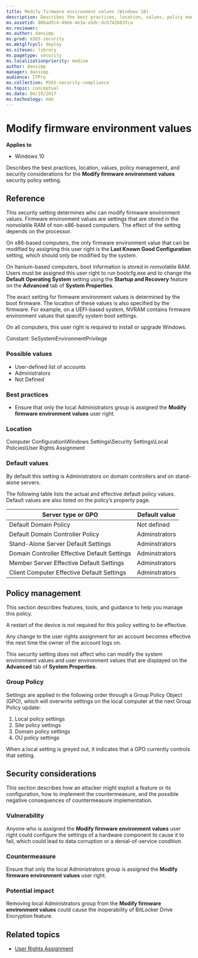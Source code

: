 ```yaml
---
title: Modify firmware environment values (Windows 10)
description: Describes the best practices, location, values, policy management, and security considerations for the Modify firmware environment values security policy setting.
ms.assetid: 80bad5c4-d9eb-4e3a-a5dc-dcb742b83fca
ms.reviewer: 
ms.author: dansimp
ms.prod: m365-security
ms.mktglfcycl: deploy
ms.sitesec: library
ms.pagetype: security
ms.localizationpriority: medium
author: dansimp
manager: dansimp
audience: ITPro
ms.collection: M365-security-compliance
ms.topic: conceptual
ms.date: 04/19/2017
ms.technology: mde
---
```


# Modify firmware environment values

**Applies to**
-   Windows 10

Describes the best practices, location, values, policy management, and security considerations for the **Modify firmware environment values** security policy setting.

## Reference

This security setting determines who can modify firmware environment values. Firmware environment values are settings that are stored in the nonvolatile RAM of non-x86-based computers. The effect of the setting depends on the processor.

On x86-based computers, the only firmware environment value that can be modified by assigning this user right is the **Last Known Good Configuration** setting, which should only be modified by the system.

On Itanium-based computers, boot information is stored in nonvolatile RAM. Users must be assigned this user right to run bootcfg.exe and to change the **Default Operating System** setting using the **Startup and Recovery** feature on the **Advanced** tab of **System Properties**.

The exact setting for firmware environment values is determined by the boot firmware. The location of these values is also specified by the firmware. For example, on a UEFI-based system, NVRAM contains firmware environment values that specify system boot settings.

On all computers, this user right is required to install or upgrade Windows.

Constant: SeSystemEnvironmentPrivilege

### Possible values

-   User-defined list of accounts
-   Administrators
-   Not Defined

### Best practices

-   Ensure that only the local Administrators group is assigned the **Modify firmware environment values** user right.

### Location

Computer Configuration\\Windows Settings\\Security Settings\\Local Policies\\User Rights Assignment

### Default values

By default this setting is Administrators on domain controllers and on stand-alone servers.

The following table lists the actual and effective default policy values. Default values are also listed on the policy’s property page.

| Server type or GPO |Default value |
| - | - |
| Default Domain Policy| Not defined| 
| Default Domain Controller Policy | Adminstrators| 
| Stand-Alone Server Default Settings | Adminstrators| 
| Domain Controller Effective Default Settings | Adminstrators| 
| Member Server Effective Default Settings | Adminstrators| 
| Client Computer Effective Default Settings | Adminstrators| 
 
## Policy management

This section describes features, tools, and guidance to help you manage this policy.

A restart of the device is not required for this policy setting to be effective.

Any change to the user rights assignment for an account becomes effective the next time the owner of the account logs on.

This security setting does not affect who can modify the system environment values and user environment values that are displayed on the **Advanced** tab of **System Properties**.

### Group Policy

Settings are applied in the following order through a Group Policy Object (GPO), which will overwrite settings on the local computer at the next Group Policy update:

1.  Local policy settings
2.  Site policy settings
3.  Domain policy settings
4.  OU policy settings

When a local setting is greyed out, it indicates that a GPO currently controls that setting.

## Security considerations

This section describes how an attacker might exploit a feature or its configuration, how to implement the countermeasure, and the possible negative consequences of countermeasure implementation.

### Vulnerability

Anyone who is assigned the **Modify firmware environment values** user right could configure the settings of a hardware component to cause it to fail, which could lead to data corruption or a denial-of-service condition.

### Countermeasure

Ensure that only the local Administrators group is assigned the **Modify firmware environment values** user right.

### Potential impact

Removing local Administrators group from the **Modify firmware environment values** could cause the inoperability of BitLocker Drive Encryption feature.

## Related topics

- [User Rights Assignment](user-rights-assignment.md)
